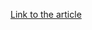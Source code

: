 [Link to the article](https://www.akamai.com/blog/security/northsec-ctf-2021-write-up-impurity-assessment-form)
